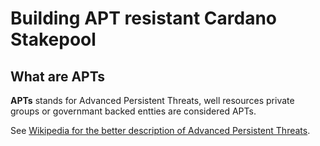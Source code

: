 # Building APT resistant Cardano Stakepool

## What are APTs

**APTs** stands for Advanced Persistent Threats, well resources private groups or governmant backed entties are considered APTs.

See [Wikipedia for the better description of Advanced Persistent Threats](https://en.wikipedia.org/wiki/Advanced_persistent_threat).

